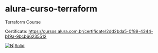 # alura-curso-terraform
Terraform Course

Certificate: https://cursos.alura.com.br/certificate/2dd2bda5-0f89-4344-b19a-9bcb66235512

[![N|Solid]( https://cursos.alura.com.br/certificate/2dd2bda5-0f89-4344-b19a-9bcb66235512)]( https://cursos.alura.com.br/certificate/2dd2bda5-0f89-4344-b19a-9bcb66235512)

